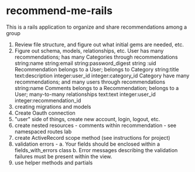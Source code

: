 # recommend-me-rails
This is a rails application to organize and share recommendations among a group


1. Review file structure, and figure out what initial gems are needed, etc.
2. Figure out schema, models, relationships, etc.
    User has many recommendations; has many Categories through recommendations
      string:name string:email string:password_digest string :uid
    Recommendation belongs to a User; belongs to Category
      string:title text:description integer:user_id integer:category_id
    Category have many recommendations; and many users through recommendations
      string:name
    Comments belongs to a Recommendation; belongs to a User; many-to-many relationships
      text:text integer:user_id integer:recommendation_id
3. creating migrations and models
4. Create Oauth connection
5. "user" side of things, create new account, login, logout, etc.
6. create nested resources - comments within recommendation - see namespaced routes lab
7. create ActiveRecord scope method (see instructions for project)
8. validation errors - a. Your fields should be enclosed within a fields_with_errors class b. Error messages describing the validation failures must be present within the view.
9. use helper methods and partials
